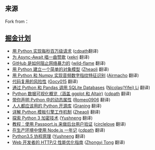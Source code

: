## 来源

Fork from： 

## [掘金计划](https://github.com/xitu/gold-miner)

* [用 Python 实现每秒百万级请求](https://gold.xitu.io/entry/58b5b141570c350062f6cc01/?utm_source=gold-miner&utm_medium=readme&utm_campaign=github) ([cdpath](https://github.com/cdpath)翻译)
* [为 Async-Await 唱一曲赞歌](https://gold.xitu.io/entry/586eff068d6d810058794c94?utm_source=gold-miner&utm_medium=readme&utm_campaign=github) ([xekri](https://github.com/xekri) 翻译)
*  [GitHub 是如何阻止网络暴力的](https://gold.xitu.io/entry/58652f6661ff4b00583ba924?utm_source=gold-miner&utm_medium=readme&utm_campaign=github) ([wild-flame](https://github.com/wild-flame) 翻译)
*  [用 Python 建立一个简单的对象模型](https://gold.xitu.io/entry/5852965661ff4b0063a72977?utm_source=gold-miner&utm_medium=readme&utm_campaign=github) ([Zheaoli](https://github.com/Zheaoli) 翻译)
*  [用 Python 和 Numpy 实现音频数字指纹特征识别](https://gold.xitu.io/entry/5850e6ebac502e0067ce86a8?utm_source=gold-miner&utm_medium=readme&utm_campaign=github) ([Airmacho](https://github.com/Airmacho) 翻译)
*  [代码复用的风险性](https://gold.xitu.io/entry/58491d3b8e450a006aae7b4f?utm_source=gold-miner&utm_medium=readme&utm_campaign=github) ([Gocy015](https://github.com/Gocy015) 翻译)
*  [通过 Python 和 Pandas 调用 SQLite Databases](https://gold.xitu.io/entry/584790a70ce46300578c5977/?utm_source=gold-miner&utm_medium=readme&utm_campaign=github) ([Nicolas(Yifei) Li](https://github.com/yifili09) 翻译)
*  [Python 数据可视化概览（涵盖 ggplot 和 Altair)](https://gold.xitu.io/entry/5842eded128fe10058a3cd7a?utm_source=gold-miner&utm_medium=readme&utm_campaign=github) ([cdpath](https://github.com/cdpath) 翻译)
*  [带你声明 Python 中的动态属性](http://gold.xitu.io/entry/5832a16d2e958a0069e2c560?utm_source=gold-miner&utm_medium=readme&utm_campaign=github) ([Romeo0906](https://github.com/Romeo0906) 翻译)
*  [人人都应该用的 Python 开源库](http://gold.xitu.io/entry/57ca8aab165abd0068e5097a?utm_source=gold-miner&utm_medium=readme&utm_campaign=github) ([Graning](https://github.com/Graning) 翻译)
*  [详解 Python 模板引擎工作机制](http://gold.xitu.io/entry/57b4609f6be3ff006a0c8ad3?utm_source=gold-miner&utm_medium=readme&utm_campaign=github) ([Zheaoli](https://github.com/Zheaoli) 翻译)
*  [探索 Python 3 加密技术](http://gold.xitu.io/entry/575fae92df0eea0062c5a1dc?utm_source=gold-miner&utm_medium=readme&utm_campaign=github) ([Yushneng](https://github.com/rainyear) 翻译)
*  [教程：使用 Passport.js 来做后台用户验证](http://gold.xitu.io/entry/57638f286be3ff006a171870?utm_source=gold-miner&utm_medium=readme&utm_campaign=github) ([circlelove](https://github.com/circlelove) 翻译)
*  [在生产环境中使用 Node.js 一年记](http://gold.xitu.io/entry/573d229ead5b950057645190?utm_source=gold-miner&utm_medium=readme&utm_campaign=github) ([cdpath](https://github.com/cdpath) 翻译)
*  [Python3.5 协程原理](http://gold.xitu.io/entry/56ea295ed342d300546e1e22?utm_source=gold-miner&utm_medium=readme&utm_campaign=github)  ([Yushneng](https://github.com/rainyear) 翻译)
*  [Web 开发者的 HTTP/2 性能优化指南](http://gold.xitu.io/entry/56ce7d1a1532bc005372a7fa?utm_source=gold-miner&utm_medium=readme&utm_campaign=github) ([Zhongyi Tong](https://github.com/geeeeeeeeek) 翻译)
